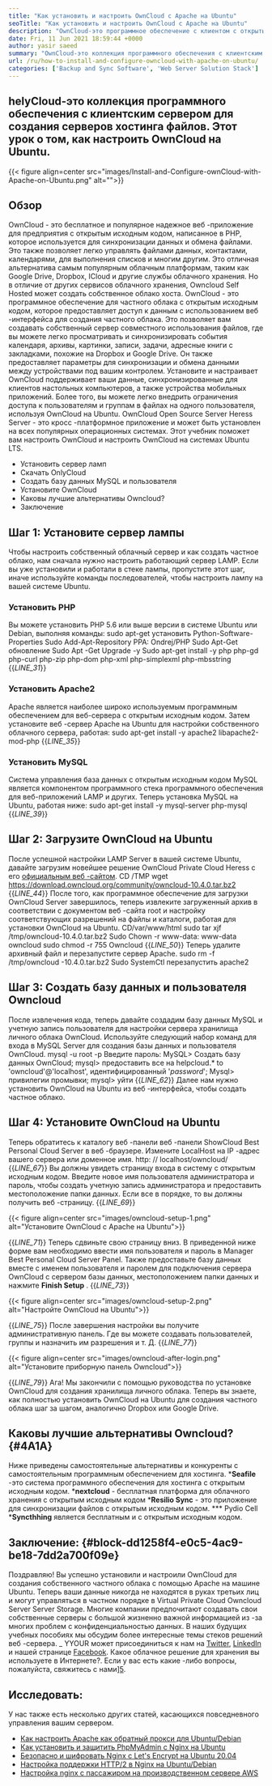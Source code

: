 ```yaml
---
title: "Как установить и настроить OwnCloud с Apache на Ubuntu" 
seoTitle: "Как установить и настроить OwnCloud с Apache на Ubuntu" 
description: "OwnCloud-это программное обеспечение с клиентом с открытым исходным кодом для создания услуг хостинга файлов. В этом уроке мы узнаем, как установить и настраивать OwnCloud на Ubuntu" 
date: Fri, 11 Jun 2021 18:59:44 +0000
author: yasir saeed
summary: "OwnCloud-это коллекция программного обеспечения с клиентским сервером для создания серверов хостинга. Этот урок о том, как настроить OwnCloud на Ubuntu." 
url: /ru/how-to-install-and-configure-owncloud-with-apache-on-ubuntu/
categories: ['Backup and Sync Software', 'Web Server Solution Stack']
---
```


## helyCloud-это коллекция программного обеспечения с клиентским сервером для создания серверов хостинга файлов. Этот урок о том, как настроить OwnCloud на Ubuntu.

{{< figure align=center src="images/Install-and-Configure-ownCloud-with-Apache-on-Ubuntu.png" alt="">}}


## **Обзор** 
OwnCloud - это бесплатное и популярное надежное веб -приложение для предприятия с открытым исходным кодом, написанное в PHP, которое используется для синхронизации данных и обмена файлами. Это также позволяет легко управлять файлами данных, контактами, календарями, для выполнения списков и многим другим. Это отличная альтернатива самым популярным облачным платформам, таким как Google Drive, Dropbox, ICloud и другие службы облачного хранения. Но в отличие от других сервисов облачного хранения, Owncloud Self Hosted может создать собственное облако хоста.
OwnCloud - это программное обеспечение для частного облака с открытым исходным кодом, которое предоставляет доступ к данным с использованием веб -интерфейса для создания частного облака. Это позволяет вам создавать собственный сервер совместного использования файлов, где вы можете легко просматривать и синхронизировать события календаря, архивы, картинки, записи, задачи, адресные книги с закладками, похожие на Dropbox и Google Drive. Он также предоставляет параметры для синхронизации и обмена данными между устройствами под вашим контролем. Установите и настраивает OwnCloud поддерживает ваши данные, синхронизированные для клиентов настольных компьютеров, а также устройства мобильных приложений. Более того, вы можете легко внедрить ограничения доступа к пользователям и группам в файлах на одного пользователя, используя OwnCloud на Ubuntu. OwnCloud Open Source Server Heress Server - это кросс -платформное приложение и может быть установлен на всех популярных операционных системах.
Этот учебник поможет вам настроить OwnCloud и настроить OwnCloud на системах Ubuntu LTS.
  * Установить сервер ламп
  * Скачать OnlyCloud
  * Создать базу данных MySQL и пользователя
  * Установите OwnCloud
  * Каковы лучшие альтернативы Owncloud?
  * Заключение

## Шаг 1: Установите сервер лампы
Чтобы настроить собственный облачный сервер и как создать частное облако, нам сначала нужно настроить работающий сервер LAMP. Если вы уже установили и работали в стеке лампы, пропустите этот шаг, иначе используйте команды последователей, чтобы настроить лампу на вашей системе Ubuntu.

### Установить PHP
Вы можете установить PHP 5.6 или выше версии в системе Ubuntu или Debian, выполняя команды:
sudo apt-get установить Python-Software-Properties
Sudo Add-Apt-Repository PPA: Ondrej/PHP
Sudo Apt-Get обновление
Sudo Apt -Get Upgrade -y
Sudo apt-get install -y php php-gd php-curl php-zip php-dom php-xml php-simplexml php-mbsstring
{{_LINE_31_}}

### Установить Apache2
Apache является наиболее широко используемым программным обеспечением для веб-сервера с открытым исходным кодом. Затем установите веб -сервер Apache на Ubuntu для настройки собственного облачного сервера, работая:
sudo apt-get install -y apache2 libapache2-mod-php
{{_LINE_35_}}

### Установить MySQL
Система управления база данных с открытым исходным кодом MySQL является компонентом программного стека программного обеспечения для веб-приложений LAMP и других. Теперь установка MySQL на Ubuntu, работая ниже:
sudo apt-get install -y mysql-server php-mysql
{{_LINE_39_}}

## Шаг 2: Загрузите OwnCloud на Ubuntu
После успешной настройки LAMP Server в вашей системе Ubuntu, давайте загрузим новейшее решение OwnCloud Private Cloud Heress с его [официальным веб -сайтом][1].
CD /TMP
wget https://download.owncloud.org/community/owncloud-10.4.0.tar.bz2
{{_LINE_44_}}
После того, как программное обеспечение для загрузки OwnCloud Server завершилось, теперь извлеките загруженный архив в соответствии с документом веб -сайта root и настройку соответствующих разрешений на файлы и каталоги, работая для установки OwnCloud на Ubuntu.
CD/var/www/html
sudo tar xjf /tmp/owncloud-10.4.0.tar.bz2
Sudo Chown -r www-data: www-data owncloud
sudo chmod -r 755 Owncloud
{{_LINE_50_}}
Теперь удалите архивный файл и перезапустите сервер Apache.
sudo rm -f /tmp/owncloud -10.4.0.tar.bz2
Sudo SystemCtl перезапустить apache2

## Шаг 3: Создать базу данных и пользователя Owncloud
После извлечения кода, теперь давайте создадим базу данных MySQL и учетную запись пользователя для настройки сервера хранилища личного облака OwnCloud. Используйте следующий набор команд для входа в MySQL Server для создания базы данных и пользователя OwnCloud.
mysql -u root -p
Введите пароль:
MySQL> Создать базу данных OwnCloud;
mysql> предоставить все на helpcloud.* to 'owncloud'@'localhost', идентифицированный '_password_';
Mysql> привилегии промывки;
mysql> уйти
{{_LINE_62_}}
Далее нам нужно установить OwnCloud на Ubuntu из веб -интерфейса, чтобы создать частное облако.

## Шаг 4: Установите OwnCloud на Ubuntu
Теперь обратитесь к каталогу веб -панели веб -панели ShowCloud Best Personal Cloud Server в веб -браузере. Измените LocalHost на IP -адрес вашего сервера или доменное имя.
http: // localhost/owncloud/
{{_LINE_67_}}
Вы должны увидеть страницу входа в систему с открытым исходным кодом. Введите новое имя пользователя администратора и пароль, чтобы создать учетную запись администратора и предоставить местоположение папки данных. Если все в порядке, то вы должны получить веб -страницу.
{{_LINE_69_}}

{{< figure align=center src="images/owncloud-setup-1.png" alt="Установите OwnCloud с Apache на Ubuntu">}}

{{_LINE_71_}}
Теперь сдвиньте свою страницу вниз. В приведенной ниже форме вам необходимо ввести имя пользователя и пароль в Manager Best Personal Cloud Server Panel. Также предоставьте базу данных вместе с именем пользователя и паролем для подключения сервера OwnCloud с сервером базы данных, местоположением папки данных и нажмите **Finish Setup** .
{{_LINE_73_}}

{{< figure align=center src="images/owncloud-setup-2.png" alt="Настройте OwnCloud на Ubuntu">}}

{{_LINE_75_}}
После завершения настройки вы получите административную панель. Где вы можете создавать пользователей, группы и назначить им разрешения и т. Д.
{{_LINE_77_}}

{{< figure align=center src="images/owncloud-after-login.png" alt="Установите приборную панель Owncloud">}}

{{_LINE_79_}}
Ага! Мы закончили с помощью руководства по установке OwnCloud для создания хранилища личного облака. Теперь вы знаете, как полностью установить OwnCloud на Ubuntu для создания частного облака шаг за шагом, аналогично Dropbox или Google Drive.

## **Каковы лучшие альтернативы Owncloud?** {#4A1A}
Ниже приведены самостоятельные альтернативы и конкуренты с самостоятельным программным обеспечением для хостинга.
  ***Seafile** -это система программного обеспечения для хостинга с открытым исходным кодом.
  ***nextcloud**  - бесплатная платформа для облачного хранения с открытым исходным кодом
  ***Resilio Sync**  - это приложение для синхронизации файлов с открытым исходным кодом.
  *** Pydio Cell
  ***Syncthhing**  является бесплатным и с открытым исходным кодом.

## **Заключение:** {#block-dd1258f4-e0c5-4ac9-be18-7dd2a700f09e}
Поздравляю! Вы успешно установили и настроили OwnCloud для создания собственного частного облака с помощью Apache на машине Ubuntu. Теперь ваши данные никогда не находятся в руках третьих лиц и могут управляться в частном порядке в Virtual Private Cloud Owncloud Server Server Storage. Многие компании предпочитают создавать свои собственные серверы с большой жизненно важной информацией из -за многих проблем с конфиденциальностью данных. В наших будущих учебных пособиях мы обсудим более интересные темы стеков решений веб -сервера.
_ YYOUR может присоединиться к нам на [Twitter][2], [LinkedIn][3] и нашей странице [Facebook][4]. Какое облачное решение для хранения вы используете в Интернете?. Если у вас есть какие -либо вопросы, пожалуйста, свяжитесь с нами][5].

## Исследовать:
У нас также есть несколько других статей, касающихся повседневного управления вашим сервером.
  * [Как настроить Apache как обратный прокси для Ubuntu/Debian][6]
  * [Как установить и защитить PhpMyAdmin с Nginx на Ubuntu][7]
  * [Безопасно и шифровать Nginx с Let's Encrypt на Ubuntu 20.04][8]
  * [Настройка поддержки HTTP/2 в Nginx на Ubuntu/Debian][9]
  * [Настройка nginx с пассажиром на производственном сервере AWS][10]

  
[1]: https://owncloud.org/install/
[2]: https://twitter.com/containerize_co
[3]: https://www.linkedin.com/company/containerize/
[4]: http://facebook.com/containerize
[5]: mailto:yasir.saeed@aspose.com
[6]: https://blog.containerize.com/web-server-solution-stack/how-to-configure-apache-as-a-reverse-proxy-for-ubuntudebian/
[7]: https://blog.containerize.com/web-server-solution-stack/how-to-install-and-secure-phpmyadmin-with-nginx-on-ubuntu/
[8]: https://blog.containerize.com/web-server-solution-stack/how-to-secure-nginx-with-letsencrypt-on-ubuntu-20-04/
[9]: https://blog.containerize.com/web-server-solution-stack/how-to-configure-http2-support-in-nginx-on-ubuntudebian/
[10]: https://blog.containerize.com/web-server-solution-stack/how-to-setup-nginx-with-passenger-on-aws-production-server/
